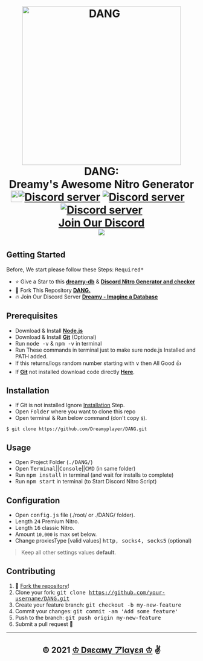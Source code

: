 <h1 align="center">
  <a href="https://github.com/Dreamyplayer/DANG/">
  <img src="https://discord.com/assets/b941bc1dfe379db6cc1f2acc5a612f41.png" alt="DANG" width="420"/></a><br>DANG: <br>Dreamy's Awesome Nitro Generator<br>
  <a href="https://discord.gg/CNAJfbs5dn"><img src="https://img.shields.io/discord/849280500421492736?color=5865F2&logo=discord&logoColor=white&style=plastic" alt="Discord server" /></a>
  <a href="https://github.com/Dreamyplayer"><img src="https://img.shields.io/github/stars/Dreamyplayer?color=white&logo=github&style=plastic" alt="Discord server" /></a>
  <a href="https://github.com/Dreamyplayer/DANG/blob/master/package.json"><img src="https://img.shields.io/github/package-json/v/Dreamyplayer/Discord-Nitro-Gen-and-Checker?color=l&logo=git&logoColor=lightgreen&style=plastic" alt="Discord server" /></a>
  <br><img src="https://cdn-icons-png.flaticon.com/512/5968/5968756.png"
  width="30"
  height="30"
  style="position:absolute;left: 240px;top:577px"><a title='Dreamy - Imagine a Database' href="https://discord.gg/CNAJfbs5dn">Join Our Discord<br></a>
  <a href="https://github.com/Dreamyplayer/DANG"><img src="https://cdn.discordapp.com/attachments/851533693657808926/857214104359534592/Screenshot_from_2021-06-23_16-32-21.png" /></a>
<h1>

## Getting Started

Before, We start please follow these Steps: <kbd>Required*</kbd>

- ⭐ Give a Star to this [**dreamy-db**](https://github.com/Dreamyplayer/dreamy-db "dreamy-db") & [**Discord Nitro Generator and checker**](https://github.com/Dreamyplayer/DANG "Discord Nitro Generator & Checker")
- 🍴 Fork This Repository [**DANG.**](https://github.com/Dreamyplayer/DANG "DANG")
- 🔥 Join Our Discord Server [**Dreamy - Imagine a Database**](https://discord.gg/CNAJfbs5dn "Dreamy - Imagine a Database")

## Prerequisites

- Download & Install [**Node.js**](https://nodejs.org/en/ 'nodejs')
- Download & Install [**Git**](https://git-scm.com/ 'Install Git') (Optional)
- Run <kbd>node -v</kbd> & <kbd>npm -v</kbd> in terminal
- Run These commands in terminal just to make sure node.js Installed and PATH added.
- If this returns/logs random number starting with <kbd>v</kbd> then All Good 👍
- If [**Git**](https://git-scm.com/ 'Git') not installed download code directly [**Here**](https://github.com/Dreamyplayer/DANG "Discord Ntro Gen & Checker").

## Installation
- If Git is not installed Ignore [Installation](https://github.com/Dreamyplayer/DANG#installation) Step.
- Open <kbd>Folder</kbd> where you want to clone this repo
- Open terminal & Run below command (don't copy `$`).

```console
$ git clone https://github.com/Dreamyplayer/DANG.git
```

## Usage

- Open Project Folder (<kbd>./DANG/</kbd>)
- Open <kbd>Terminal</kbd>||<kbd>Console</kbd>||<kbd>CMD</kbd> (in same folder)
- Run <kbd>npm install</kbd> in terminal (and wait for installs to complete)
- Run <kbd>npm start</kbd> in terminal (to Start Discord Nitro Script)

## Configuration

- Open <kbd>config.js</kbd> file (./root/ or ./DANG/ folder).
- Length <kbd>24</kbd> Premium Nitro.
- Length <kbd>16</kbd> classic Nitro.
- Amount `10,000` is max set below.
- Change proxiesType [valid values] <kbd>http, socks4, socks5</kbd>  (optional)
> Keep all other settings values **default**.

## Contributing

1. 🍴 [Fork the repository](https://github.com/Dreamyplayer/DANG/fork)!
2. Clone your fork: <kbd>git clone https://github.com/your-username/DANG.git</kbd>
3. Create your feature branch: <kbd>git checkout -b my-new-feature</kbd>
4. Commit your changes: <kbd>git commit -am 'Add some feature'</kbd>
5. Push to the branch: <kbd>git push origin my-new-feature</kbd>
6. Submit a pull request 🤯

---
<h2 align="center">© 2021 <a href="https://github.com/Dreamyplayer/">♔ Dяεαмү アlαүεя ♔<a> ✌️</h2>
